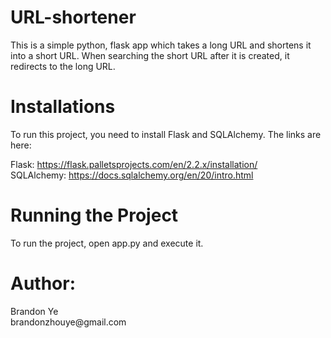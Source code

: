 <h1>URL-shortener</h1>
<p>This is a simple python, flask app which takes a long URL and shortens it into a short URL. When searching the short URL after it is created, it redirects to the long URL.</p>

<h1>Installations</h1>
<p>To run this project, you need to install Flask and SQLAlchemy. The links are here:

Flask: https://flask.palletsprojects.com/en/2.2.x/installation/<br>
SQLAlchemy: https://docs.sqlalchemy.org/en/20/intro.html</p>

<h1>Running the Project</h1>
<p>To run the project, open app.py and execute it.</p>

<h1>Author:</h1>
Brandon Ye<br>
brandonzhouye@gmail.com
